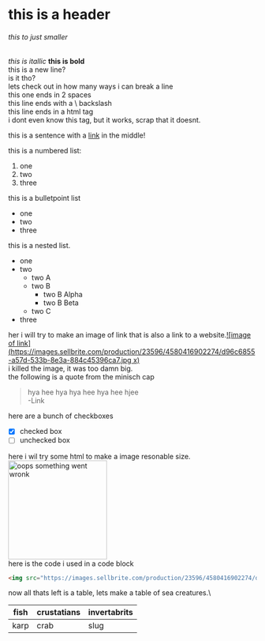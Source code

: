 # this is a header
###### this to just smaller
*this is itallic*
**this is bold**\
this is a new line?\
is it tho?\
lets check out in how many ways i can break a line\
this one ends in 2 spaces  
this line ends with a \ backslash\
this line ends in a html tag <br/>
i dont even know this tag, but it works</kbd>, scrap that it doesnt.

this is a sentence with a [link](https://www.google.com) in the middle!

this is a numbered list:
1. one
2. two
3. three

this is a bulletpoint list
* one
* two
* three

this is a nested list.
- one
- two
  - two A
  - two B
    - two B Alpha
    - two B Beta
  - two C
- three

her i will try to make an image of link that is also a link to a website.[![image of link](https://images.sellbrite.com/production/23596/4580416902274/d96c6855-a57d-533b-8e3a-884c45396ca7.jpg x)](https://www.google.com)\
i killed the image, it was too damn big.\
the following is a quote from the minisch cap
> hya hee hya hya hee hya hee hjee\
> -Link

here are a bunch of checkboxes
- [x] checked box
- [ ] unchecked box

here i wil try some html to make a image resonable size.\
<img src="https://images.sellbrite.com/production/23596/4580416902274/d96c6855-a57d-533b-8e3a-884c45396ca7.jpg" alt="oops something went wronk" width="200"/>\
here is the code i used in a code block
```html
<img src="https://images.sellbrite.com/production/23596/4580416902274/d96c6855-a57d-533b-8e3a-884c45396ca7.jpg" alt="oops something went wronk" width="200"/>
```

now all thats left is a table, lets make a table of sea creatures.\

fish | crustatians | invertabrits
---- | ----------- | ------------
karp | crab | slug
